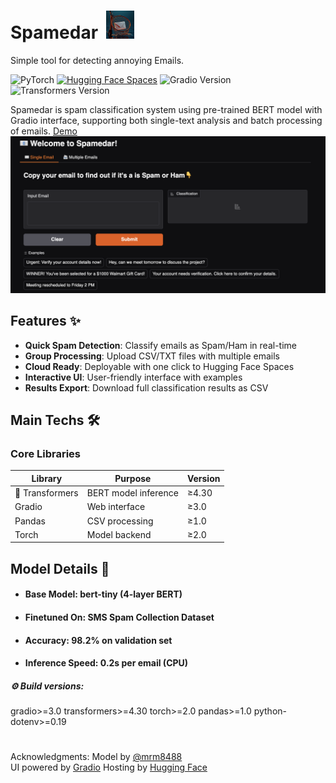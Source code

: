 <h1>Spamedar&nbsp&nbsp<img src="others/Logo.png" style="float:bottom;width:45px;height:px;"></h1> 
Simple tool for detecting annoying Emails.

![PyTorch](https://img.shields.io/badge/PyTorch-EE4C2C?style=for-the-badge&logo=pytorch&logoColor=white)
[![Hugging Face Spaces](https://img.shields.io/badge/🤗-Open%20in%20Spaces-blue.svg)](https://huggingface.co/spaces/raufjivad/spamedar)
![Gradio Version](https://img.shields.io/badge/gradio-≥3.0-orange)
![Transformers Version](https://img.shields.io/badge/transformers-≥4.30-yellow)

Spamedar is spam classification system using pre-trained BERT model with Gradio interface, supporting both single-text analysis and batch processing of emails. <a href="https://huggingface.co/spaces/raufjivad/spamedar">Demo</a>
<a href="https://huggingface.co/spaces/raufjivad/spamedar">![Spam Classifier Demo](others/demo-screenshot.png)</a>

## Features ✨

- **Quick Spam Detection**: Classify emails as Spam/Ham in real-time
- **Group Processing**: Upload CSV/TXT files with multiple emails
- **Cloud Ready**: Deployable with one click to Hugging Face Spaces
- **Interactive UI**: User-friendly interface with examples
- **Results Export**: Download full classification results as CSV

## Main Techs 🛠️

### Core Libraries
| Library | Purpose | Version |
|---------|---------|---------|
| 🤗 Transformers | BERT model inference | ≥4.30 |
| Gradio | Web interface | ≥3.0 |
| Pandas | CSV processing | ≥1.0 |
| Torch | Model backend | ≥2.0 |

## Model Details 🤖

- #### Base Model: bert-tiny (4-layer BERT) <br>
- #### Finetuned On: SMS Spam Collection Dataset <br>
- #### Accuracy: 98.2% on validation set <br>
- #### Inference Speed: 0.2s per email (CPU)

<h5>⚙️ Build versions:</h5>
gradio>=3.0
transformers>=4.30
torch>=2.0
pandas>=1.0
python-dotenv>=0.19

<h1></h1>
Acknowledgments:
Model by <a href="https://github.com/Raufjivad/Spamedar/edit/main/README.md">@mrm8488</a> <br>
UI powered by <a href="https://www.gradio.app">Gradio</a>
Hosting by <a href="https://huggingface.co">Hugging Face</a>
